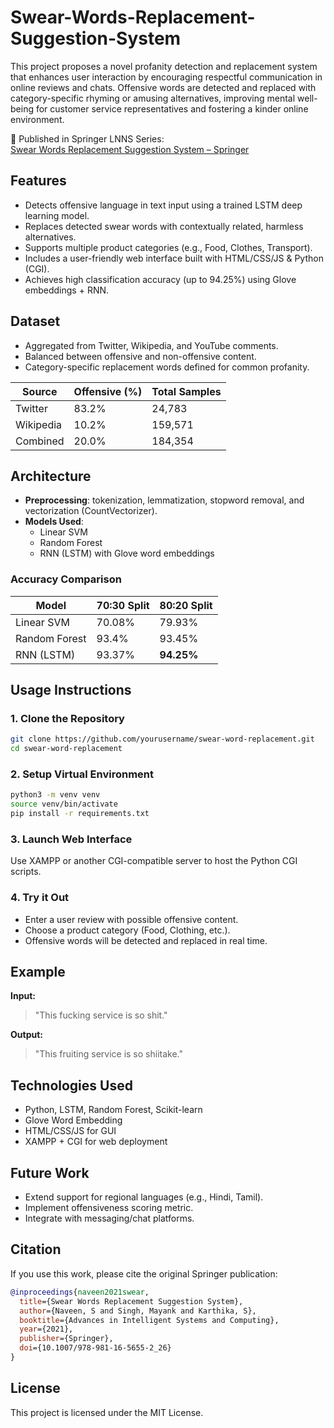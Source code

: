 # Swear-Words-Replacement-Suggestion-System

This project proposes a novel profanity detection and replacement system that enhances user interaction by encouraging respectful communication in online reviews and chats. Offensive words are detected and replaced with category-specific rhyming or amusing alternatives, improving mental well-being for customer service representatives and fostering a kinder online environment.

📖 Published in Springer LNNS Series:  
[Swear Words Replacement Suggestion System – Springer](https://link.springer.com/chapter/10.1007/978-981-16-5655-2_26)

## Features

- Detects offensive language in text input using a trained LSTM deep learning model.
- Replaces detected swear words with contextually related, harmless alternatives.
- Supports multiple product categories (e.g., Food, Clothes, Transport).
- Includes a user-friendly web interface built with HTML/CSS/JS & Python (CGI).
- Achieves high classification accuracy (up to 94.25%) using Glove embeddings + RNN.

## Dataset

- Aggregated from Twitter, Wikipedia, and YouTube comments.
- Balanced between offensive and non-offensive content.
- Category-specific replacement words defined for common profanity.

| Source     | Offensive (%) | Total Samples |
|------------|----------------|----------------|
| Twitter    | 83.2%          | 24,783         |
| Wikipedia  | 10.2%          | 159,571        |
| Combined   | 20.0%          | 184,354        |

## Architecture

- **Preprocessing**: tokenization, lemmatization, stopword removal, and vectorization (CountVectorizer).
- **Models Used**:
  - Linear SVM
  - Random Forest
  - RNN (LSTM) with Glove word embeddings

### Accuracy Comparison

| Model         | 70:30 Split | 80:20 Split |
|---------------|-------------|-------------|
| Linear SVM    | 70.08%      | 79.93%      |
| Random Forest | 93.4%       | 93.45%      |
| RNN (LSTM)    | 93.37%      | **94.25%**  |

## Usage Instructions

### 1. Clone the Repository

```bash
git clone https://github.com/yourusername/swear-word-replacement.git
cd swear-word-replacement
```

### 2. Setup Virtual Environment

```bash
python3 -m venv venv
source venv/bin/activate
pip install -r requirements.txt
```

### 3. Launch Web Interface

Use XAMPP or another CGI-compatible server to host the Python CGI scripts.

### 4. Try it Out

- Enter a user review with possible offensive content.
- Choose a product category (Food, Clothing, etc.).
- Offensive words will be detected and replaced in real time.

## Example

**Input:**  
> "This fucking service is so shit."

**Output:**  
> "This fruiting service is so shiitake."

## Technologies Used

- Python, LSTM, Random Forest, Scikit-learn
- Glove Word Embedding
- HTML/CSS/JS for GUI
- XAMPP + CGI for web deployment

## Future Work

- Extend support for regional languages (e.g., Hindi, Tamil).
- Implement offensiveness scoring metric.
- Integrate with messaging/chat platforms.

## Citation

If you use this work, please cite the original Springer publication:

```bibtex
@inproceedings{naveen2021swear,
  title={Swear Words Replacement Suggestion System},
  author={Naveen, S and Singh, Mayank and Karthika, S},
  booktitle={Advances in Intelligent Systems and Computing},
  year={2021},
  publisher={Springer},
  doi={10.1007/978-981-16-5655-2_26}
}
```

## License

This project is licensed under the MIT License.
